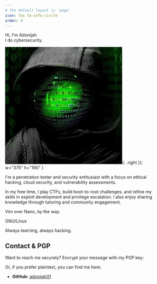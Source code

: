 ```yaml
---
# the default layout is 'page'
icon: fas fa-info-circle
order: 4
---
```

Hi, I'm Adonijah  
I do cybersecurity. 

![Desktop View](/assets/giphy.webp){: .right }{: w="375" h="190" }


I'm a penetration tester and security enthusiast with a focus on ethical hacking, cloud security, and vulnerability assessments.  

In my free time, I play CTFs, build boot-to-root challenges, and refine my skills in exploit development and privilege escalation. I also enjoy sharing knowledge through tutoring and community engagement.

Vim over Nano, by the way. 

GNU/Linux

Always learning, always hacking.  

## Contact & PGP  

Want to reach me securely? Encrypt your message with my PGP key:  

Or, if you prefer plaintext, you can find me here:  
  
- **GitHub:** [adonijah01](https://github.com/adonijah01)  
